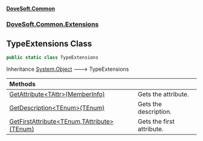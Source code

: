 #### [DoveSoft.Common](readme.md 'readme')
### [DoveSoft.Common.Extensions](DoveSoft_Common_Extensions.md 'DoveSoft.Common.Extensions')
## TypeExtensions Class
```csharp
public static class TypeExtensions
```

Inheritance [System.Object](https://docs.microsoft.com/en-us/dotnet/api/System.Object 'System.Object') &#129106; TypeExtensions  

| Methods | |
| :--- | :--- |
| [GetAttribute&lt;TAttr&gt;(MemberInfo)](TypeExtensions_GetAttribute_lI0EHrrQRSpLC9VOOGR7lw.md 'DoveSoft.Common.Extensions.TypeExtensions.GetAttribute&lt;TAttr&gt;(System.Reflection.MemberInfo)') | Gets the attribute.<br/> |
| [GetDescription&lt;TEnum&gt;(TEnum)](TypeExtensions_GetDescription_MGmNxX2Swl0au0ydXV9lTA.md 'DoveSoft.Common.Extensions.TypeExtensions.GetDescription&lt;TEnum&gt;(TEnum)') | Gets the description.<br/> |
| [GetFirstAttribute&lt;TEnum,TAttribute&gt;(TEnum)](TypeExtensions_GetFirstAttribute_YyQNhaPpbOHGab32iTNJEw.md 'DoveSoft.Common.Extensions.TypeExtensions.GetFirstAttribute&lt;TEnum,TAttribute&gt;(TEnum)') | Gets the first attribute.<br/> |
